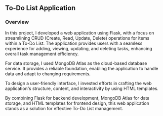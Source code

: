## To-Do List Application
### Overview
In this project, I developed a web application using Flask, with a focus on streamlining CRUD (Create, Read, Update, Delete) operations for items within a To-Do List. The application provides users with a seamless experience for adding, viewing, updating, and deleting tasks, enhancing overall task management efficiency.

For data storage, I used MongoDB Atlas as the cloud-based database service. It provides a reliable foundation, enabling the application to handle data and adapt to changing requirements.

To design a user-friendly interface, I invested efforts in crafting the web application's structure, content, and interactivity by using HTML templates. 

By combining Flask for backend development, MongoDB Atlas for data storage, and HTML templates for frontend design, this web application stands as a solution for effective To-Do List management.